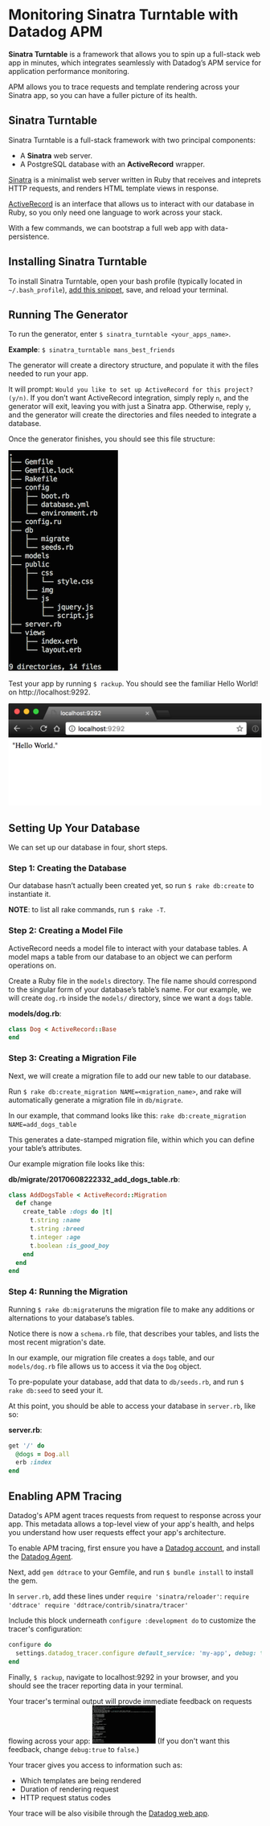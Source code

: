# Monitoring Sinatra Turntable with Datadog APM

**Sinatra Turntable** is a framework that allows you to spin up a full-stack web app in minutes, which integrates seamlessly with Datadog’s APM service for application performance monitoring.

APM allows you to trace requests and template rendering across your Sinatra app, so you can have a fuller picture of its health.


## Sinatra Turntable

Sinatra Turntable is a full-stack framework with two principal components:

- A **Sinatra** web server.
- A PostgreSQL database with an **ActiveRecord** wrapper.

[Sinatra](http://sinatrarb.com) is a minimalist web server written in Ruby that receives and inteprets HTTP requests, and renders HTML template views in response.

[ActiveRecord](http://guides.rubyonrails.org/active_record_basics.html) is an interface that allows us to interact with our database in Ruby, so you only need one language to work across your stack.

With a few commands, we can bootstrap a full web app with data-persistence.

## Installing Sinatra Turntable

To install Sinatra Turntable, open your bash profile (typically located in `~/.bash_profile`), [add this snippet](https://gist.github.com/schmartmann/7384d6e8a73657152778dc4d0936f28b), save, and reload your terminal.

## Running The Generator

To run the generator, enter `$ sinatra_turntable <your_apps_name>`.

**Example**:
`$ sinatra_turntable mans_best_friends`

The generator will create a directory structure, and populate it with the files needed to run your app.

It will prompt: `Would you like to set up ActiveRecord for this project? (y/n)`. If you don’t want ActiveRecord integration, simply reply `n`, and the generator will exit, leaving you with just a Sinatra app. Otherwise, reply `y`, and the generator will create the directories and files needed to integrate a database.

Once the generator finishes, you should see this file structure:

![Sinatra Turntable Directory Structure](tree.png)

Test your app by running `$ rackup`. You should see the familiar Hello World! on http://localhost:9292.

![Hello World](hello_world_test.png)

## Setting Up Your Database

We can set up our database in four, short steps.

### Step 1: Creating the Database

Our database hasn’t actually been created yet, so run `$ rake db:create` to instantiate it.

**NOTE**: to list all rake commands, run `$ rake -T`.

### Step 2: Creating a Model File

ActiveRecord needs a model file to interact with your database tables. A model maps a table from our database to an object we can perform operations on.

Create a Ruby file in the `models` directory. The file name should correspond to the singular form of your database’s table’s name. For our example, we will create `dog.rb` inside the `models/` directory, since we want a `dogs` table.

**models/dog.rb**:

```ruby
class Dog < ActiveRecord::Base
end
```

### Step 3: Creating a Migration File

Next, we will create a migration file to add our new table to our database.

Run `$ rake db:create_migration NAME=<migration_name>`, and rake will automatically generate a migration file in `db/migrate`.

In our example, that command looks like this:
`rake db:create_migration NAME=add_dogs_table`

This generates a date-stamped migration file, within which you can define your table’s attributes.

Our example migration file looks like this:

**db/migrate/20170608222332_add_dogs_table.rb**:
```ruby
class AddDogsTable < ActiveRecord::Migration
  def change
    create_table :dogs do |t|
      t.string :name
      t.string :breed
      t.integer :age
      t.boolean :is_good_boy
    end
  end
end
```
### Step 4: Running the Migration

Running `$ rake db:migrate`runs the migration file to make any additions or alternations to your database’s tables. 

Notice there is now a `schema.rb` file, that describes your tables, and lists the most recent migration's date.

In our example, our migration file creates a `dogs` table, and our `models/dog.rb` file allows us to access it via the `Dog` object.

To pre-populate your database, add that data to `db/seeds.rb`, and run `$ rake db:seed` to seed your it.

At this point, you should be able to access your database in `server.rb`, like so:

**server.rb**:
```ruby
get '/' do
  @dogs = Dog.all
  erb :index
end
```

## Enabling APM Tracing

Datadog's APM agent traces requests from request to response across your app. This metadata allows a top-level view of your app's health, and helps you understand how user requests effect your app's architecture.

To enable APM tracing, first ensure you have a [Datadog account](https://www.datadoghq.com/), and install the [Datadog Agent](https://app.datadoghq.com/account/settings#agent). 

Next, add `gem ddtrace` to your Gemfile, and run `$ bundle install` to install the gem.

In `server.rb`, add these lines under `require 'sinatra/reloader'`: 
`require 'ddtrace'
require 'ddtrace/contrib/sinatra/tracer'`

Include this block underneath `configure :development do` to customize the tracer's configuration:
```ruby
configure do
  settings.datadog_tracer.configure default_service: 'my-app', debug: true
end
```

Finally, `$ rackup`, navigate to localhost:9292 in your browser, and you should see the tracer reporting data in your terminal.

Your tracer's terminal output will provde immediate feedback on requests flowing across your app:
<img src="tracer_terminal_output.png" alt="Tracer Output in Terminal" style="max-width: 25%; height: auto"/>
(If you don't want this feedback, change `debug:true` to `false`.)



Your tracer gives you access to information such as:
  
  - Which templates are being rendered
  - Duration of rendering request 
  - HTTP request status codes

Your trace will be also visibile through the [Datadog web app](https://app.datadoghq.com/apm).
